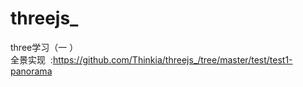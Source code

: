 # threejs_
three学习（一 ）<br>
全景实现  :https://github.com/Thinkia/threejs_/tree/master/test/test1-panorama <br>
